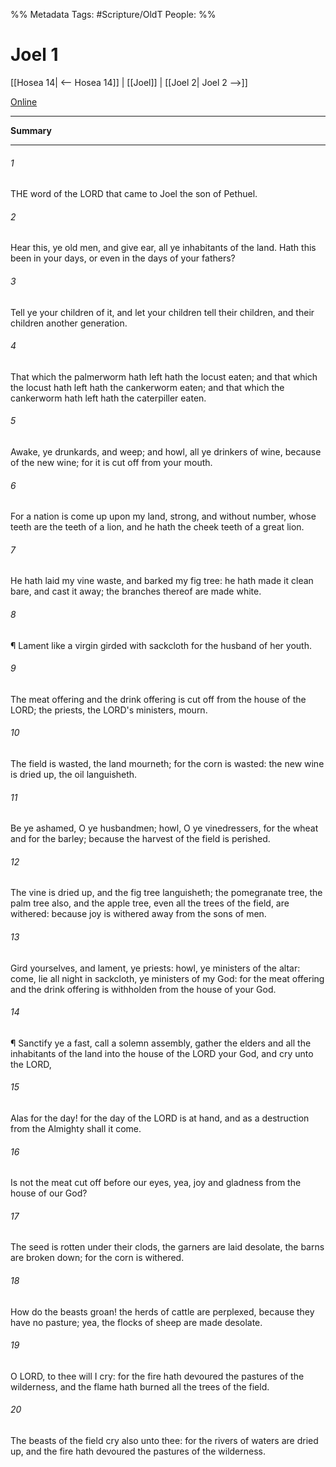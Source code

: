 

%% Metadata
Tags: #Scripture/OldT
People: 
%%
# Joel 1
[[Hosea 14| <-- Hosea 14]] | [[Joel]] | [[Joel 2| Joel 2 -->]]

[Online](https://churchofjesuschrist.org/study/scriptures/ot/joel/1?lang=eng)

---
__Summary__



---

###### 1
THE word of the LORD that came to Joel the son of Pethuel.
###### 2
Hear this, ye old men, and give ear, all ye inhabitants of the land.  Hath this been in your days, or even in the days of your fathers?
###### 3
Tell ye your children of it, and let your children tell their children, and their children another generation.
###### 4
That which the palmerworm hath left hath the locust eaten; and that which the locust hath left hath the cankerworm eaten; and that which the cankerworm hath left hath the caterpiller eaten.
###### 5
Awake, ye drunkards, and weep; and howl, all ye drinkers of wine, because of the new wine; for it is cut off from your mouth.
###### 6
For a nation is come up upon my land, strong, and without number, whose teeth are the teeth of a lion, and he hath the cheek teeth of a great lion.
###### 7
He hath laid my vine waste, and barked my fig tree: he hath made it clean bare, and cast it away; the branches thereof are made white.
###### 8
¶ Lament like a virgin girded with sackcloth for the husband of her youth.
###### 9
The meat offering and the drink offering is cut off from the house of the LORD; the priests, the LORD's ministers, mourn.
###### 10
The field is wasted, the land mourneth; for the corn is wasted: the new wine is dried up, the oil languisheth.
###### 11
Be ye ashamed, O ye husbandmen; howl, O ye vinedressers, for the wheat and for the barley; because the harvest of the field is perished.
###### 12
The vine is dried up, and the fig tree languisheth; the pomegranate tree, the palm tree also, and the apple tree, even all the trees of the field, are withered: because joy is withered away from the sons of men.
###### 13
Gird yourselves, and lament, ye priests: howl, ye ministers of the altar: come, lie all night in sackcloth, ye ministers of my God: for the meat offering and the drink offering is withholden from the house of your God.
###### 14
¶ Sanctify ye a fast, call a solemn assembly, gather the elders and all the inhabitants of the land into the house of the LORD your God, and cry unto the LORD,
###### 15
Alas for the day!  for the day of the LORD is at hand, and as a destruction from the Almighty shall it come.
###### 16
Is not the meat cut off before our eyes, yea, joy and gladness from the house of our God?
###### 17
The seed is rotten under their clods, the garners are laid desolate, the barns are broken down; for the corn is withered.
###### 18
How do the beasts groan!  the herds of cattle are perplexed, because they have no pasture; yea, the flocks of sheep are made desolate.
###### 19
O LORD, to thee will I cry: for the fire hath devoured the pastures of the wilderness, and the flame hath burned all the trees of the field.
###### 20
The beasts of the field cry also unto thee: for the rivers of waters are dried up, and the fire hath devoured the pastures of the wilderness.



